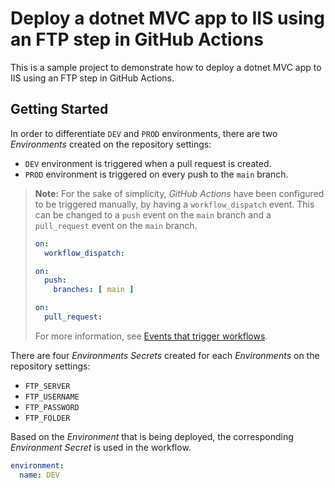 # Deploy a dotnet MVC app to IIS using an FTP step in GitHub Actions

This is a sample project to demonstrate how to deploy a dotnet MVC app to IIS using an FTP step in GitHub Actions.

## Getting Started

In order to differentiate `DEV` and `PROD` environments, there are two _Environments_ created on the repository settings:

- `DEV` environment is triggered when a pull request is created.
- `PROD` environment is triggered on every push to the `main` branch.

> **Note:** For the sake of simplicity, _GitHub Actions_ have been configured to be triggered manually, by having a `workflow_dispatch` event. This can be changed to a `push` event on the `main` branch and a `pull_request` event on the `main` branch.
>
> ```yaml
> on:
>   workflow_dispatch:
> ```
>
> ```yaml
> on:
>   push:
>     branches: [ main ]
> ```
>
> ```yaml
> on:
>   pull_request:
> ```
>
> For more information, see [Events that trigger workflows](https://docs.github.com/en/actions/reference/events-that-trigger-workflows).

There are four _Environments Secrets_ created for each _Environments_ on the repository settings:

- `FTP_SERVER`
- `FTP_USERNAME`
- `FTP_PASSWORD`
- `FTP_FOLDER`

Based on the _Environment_ that is being deployed, the corresponding _Environment Secret_ is used in the workflow.

```yaml
environment:
  name: DEV
```
